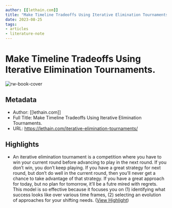 ```yaml
---
author: [[lethain.com]]
title: "Make Timeline Tradeoffs Using Iterative Elimination Tournaments."
date: 2023-08-25
tags: 
- articles
- literature-note
---
```

# Make Timeline Tradeoffs Using Iterative Elimination Tournaments.

![rw-book-cover](https://lethain.com/static/blog/2019/iteration-tournament.png)

## Metadata
- Author: [[lethain.com]]
- Full Title: Make Timeline Tradeoffs Using Iterative Elimination Tournaments.
- URL: https://lethain.com/iterative-elimination-tournaments/

## Highlights
- An iterative elimination tournament is a competition where you have to win your current round before advancing to play in the next round. If you don’t win, you don’t keep playing. If you have a great strategy for next round, but don’t do well in the current round, then you’ll never get a chance to take advantage of that strategy. If you have a great approach for today, but no plan for tomorrow, it’ll be a futre mired with regrets.
  This model is so effective because it focuses you on (1) identifying what success looks like over various time frames, (2) selecting an evolution of approaches for your shifting needs. ([View Highlight](https://read.readwise.io/read/01gs6b7b9r9k38tmj55ex8b62q))
